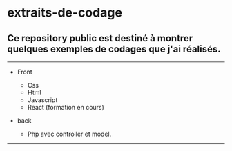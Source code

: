 # extraits-de-codage

## Ce repository public est destiné à montrer quelques exemples de codages que j'ai réalisés.

---

+ Front
    - Css
    - Html
    - Javascript
    - React (formation en cours)

+ back
    - Php avec controller et model.

---
